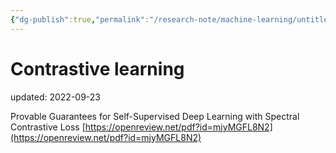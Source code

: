 ```yaml
---
{"dg-publish":true,"permalink":"/research-note/machine-learning/untitled/","dgHomeLink":true,"dgPassFrontmatter":false}
---
```



# Contrastive learning
updated: 2022-09-23

Provable Guarantees for Self-Supervised Deep Learning with Spectral Contrastive Loss
[https://openreview.net/pdf?id=mjyMGFL8N2](https://openreview.net/pdf?id=mjyMGFL8N2)
